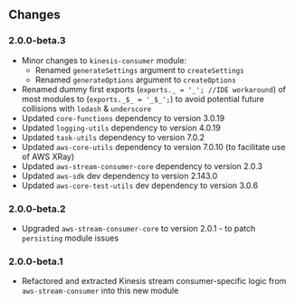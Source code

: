 ## Changes

### 2.0.0-beta.3
- Minor changes to `kinesis-consumer` module:
  - Renamed `generateSettings` argument to `createSettings`
  - Renamed `generateOptions` argument to `createOptions`
- Renamed dummy first exports (`exports._ = '_'; //IDE workaround`) of most modules to (`exports._$_ = '_$_';`) to avoid 
  potential future collisions with `lodash` & `underscore`
- Updated `core-functions` dependency to version 3.0.19
- Updated `logging-utils` dependency to version 4.0.19
- Updated `task-utils` dependency to version 7.0.2
- Updated `aws-core-utils` dependency to version 7.0.10 (to facilitate use of AWS XRay)
- Updated `aws-stream-consumer-core` dependency to version 2.0.3
- Updated `aws-sdk` dev dependency to version 2.143.0
- Updated `aws-core-test-utils` dev dependency to version 3.0.6

### 2.0.0-beta.2
- Upgraded `aws-stream-consumer-core` to version 2.0.1 - to patch `persisting` module issues

### 2.0.0-beta.1
- Refactored and extracted Kinesis stream consumer-specific logic from `aws-stream-consumer` into this new module
